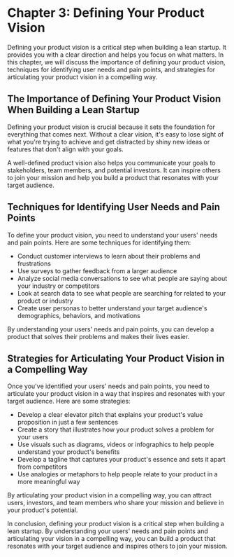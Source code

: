 Chapter 3: Defining Your Product Vision
=======================================

Defining your product vision is a critical step when building a lean startup. It provides you with a clear direction and helps you focus on what matters. In this chapter, we will discuss the importance of defining your product vision, techniques for identifying user needs and pain points, and strategies for articulating your product vision in a compelling way.

The Importance of Defining Your Product Vision When Building a Lean Startup
---------------------------------------------------------------------------

Defining your product vision is crucial because it sets the foundation for everything that comes next. Without a clear vision, it's easy to lose sight of what you're trying to achieve and get distracted by shiny new ideas or features that don't align with your goals.

A well-defined product vision also helps you communicate your goals to stakeholders, team members, and potential investors. It can inspire others to join your mission and help you build a product that resonates with your target audience.

Techniques for Identifying User Needs and Pain Points
-----------------------------------------------------

To define your product vision, you need to understand your users' needs and pain points. Here are some techniques for identifying them:

* Conduct customer interviews to learn about their problems and frustrations
* Use surveys to gather feedback from a larger audience
* Analyze social media conversations to see what people are saying about your industry or competitors
* Look at search data to see what people are searching for related to your product or industry
* Create user personas to better understand your target audience's demographics, behaviors, and motivations

By understanding your users' needs and pain points, you can develop a product that solves their problems and makes their lives easier.

Strategies for Articulating Your Product Vision in a Compelling Way
-------------------------------------------------------------------

Once you've identified your users' needs and pain points, you need to articulate your product vision in a way that inspires and resonates with your target audience. Here are some strategies:

* Develop a clear elevator pitch that explains your product's value proposition in just a few sentences
* Create a story that illustrates how your product solves a problem for your users
* Use visuals such as diagrams, videos or infographics to help people understand your product's benefits
* Develop a tagline that captures your product's essence and sets it apart from competitors
* Use analogies or metaphors to help people relate to your product in a more meaningful way

By articulating your product vision in a compelling way, you can attract users, investors, and team members who share your mission and believe in your product's potential.

In conclusion, defining your product vision is a critical step when building a lean startup. By understanding your users' needs and pain points and articulating your vision in a compelling way, you can build a product that resonates with your target audience and inspires others to join your mission.
